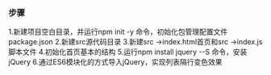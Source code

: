 ### 步骤
1.新建项目空白目录，并运行npm init -y 命令，初始化包管理配置文件package.json
2.新建src源代码目录
3.新建src ->index.html首页和src ->index.js脚本文件
4.初始化首页基本的结构
5.运行npm install jquery --S 命令，安装jQuery
6.通过ES6模块化的方式导入jQuery，实现列表隔行变色效果
